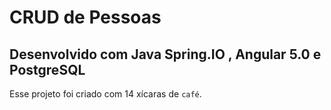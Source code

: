 # CRUD de Pessoas

## Desenvolvido com Java Spring.IO , Angular 5.0 e PostgreSQL
Esse projeto foi criado com 14 xícaras de `café`.
